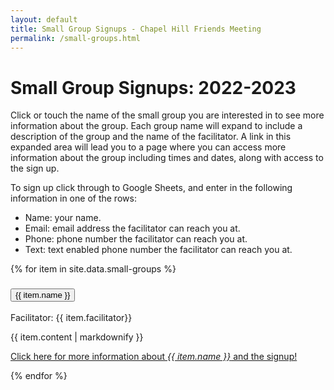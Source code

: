 ```yaml
---
layout: default
title: Small Group Signups - Chapel Hill Friends Meeting
permalink: /small-groups.html
---
```


# Small Group Signups: 2022-2023

Click or touch the name of the small group you are interested in to see more 
information about the group. Each group name will expand to include a
description of the group and the name of the facilitator. A link in this 
expanded area will lead you to a page where you can access more information 
about the group including times and dates, along with access to the sign up.

To sign up click through to Google Sheets, and enter in the following 
information in one of the rows:

- Name: your name.
- Email: email address the facilitator can reach you at.
- Phone: phone number the facilitator can reach you at.
- Text: text enabled phone number the facilitator can reach you at.

<div class="accordion">
{% for item in site.data.small-groups %}
  <div class="card" style="border: solid 0 #fff;">
    <div id="heading-{{ item.tag }}">
      <h3 class="mb-0">
        <button 
          class="btn btn-link collapsed accordionButton" 
          data-toggle="collapse" 
          data-target="#{{ item.tag }}" 
          aria-expanded="false" 
          aria-controls="{{ item.tag }}">
          {{ item.name }}
        </button>
      </h3>
    </div>
    <div 
      id="{{ item.tag }}" 
      class="collapse autoScroll" 
      aria-labelledby="heading-{{ item.tag }}" 
      data-parent=".accordion">
      <div class="card-body">
        <p>Facilitator: {{ item.facilitator}}</p>
        {{ item.content | markdownify }}
        <p><a href="{{ site.baseurl }}/signups/{{ item.tag }}.html">
          Click here for more information about <i>{{ item.name }}</i> and 
          the signup!</a> </p>
      </div>
    </div>
  </div>
{% endfor %}
</div>

